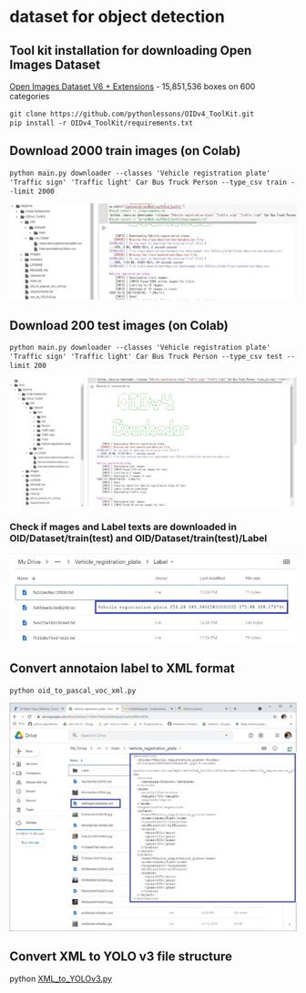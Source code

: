 # dataset for object detection

## Tool kit installation for downloading Open Images Dataset
[Open Images Dataset V6 + Extensions](https://storage.googleapis.com/openimages/web/index.html) - 15,851,536 boxes on 600 categories

    git clone https://github.com/pythonlessons/OIDv4_ToolKit.git
    pip install -r OIDv4_ToolKit/requirements.txt
   
## Download 2000 train images (on Colab)
    python main.py downloader --classes 'Vehicle registration plate' 'Traffic sign' 'Traffic light' Car Bus Truck Person --type_csv train --limit 2000
![download_1](download_1.jpg)


## Download 200 test images (on Colab)
    python main.py downloader --classes 'Vehicle registration plate' 'Traffic sign' 'Traffic light' Car Bus Truck Person --type_csv test --limit 200
![download_2](download_2.jpg)

### Check if mages and Label texts are downloaded in OID/Dataset/train(test) and  OID/Dataset/train(test)/Label
![label_text](label_text.jpg)

## Convert annotaion label to XML format
    python oid_to_pascal_voc_xml.py
![label_xml](label_xml.jpg)
      
## Convert XML to YOLO v3 file structure

   python [XML_to_YOLOv3.py](https://github.com/pythonlessons/TensorFlow-2.x-YOLOv3/blob/master/tools/XML_to_YOLOv3.py)
